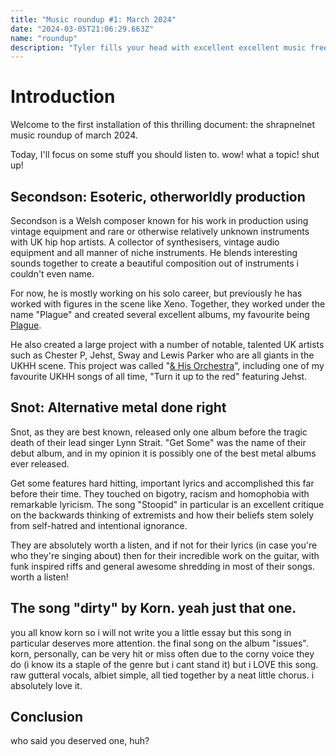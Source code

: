 ```yaml
---
title: "Music roundup #1: March 2024"
date: "2024-03-05T21:06:29.663Z"
name: "roundup"
description: "Tyler fills your head with excellent excellent music free of charge. how does he find the time?"
---
```

# Introduction

Welcome to the first installation of this thrilling document: the shrapnelnet music roundup of march 2024.

Today, I'll focus on some stuff you should listen to. wow! what a topic! shut up!

## Secondson: Esoteric, otherworldly production

Secondson is a Welsh composer known for his work in production using vintage equipment and rare or otherwise relatively unknown instruments with UK hip hop artists. A collector of synthesisers, vintage audio equipment and all manner of niche instruments. He blends interesting sounds together to create a beautiful composition out of instruments i couldn't even name.

For now, he is mostly working on his solo career, but previously he has worked with figures in the scene like Xeno. Together, they worked under the name "Plague" and created several excellent albums, my favourite being [Plague](https://sfdb.bandcamp.com/album/plague).

He also created a large project with a number of notable, talented UK artists such as Chester P, Jehst, Sway and Lewis Parker who are all giants in the UKHH scene. This project was called "[& His Orchestra](https://sfdb.bandcamp.com/album/his-orchestra)", including one of my favourite UKHH songs of all time, "Turn it up to the red" featuring Jehst. 

## Snot: Alternative metal done right

Snot, as they are best known, released only one album before the tragic death of their lead singer Lynn Strait. "Get Some" was the name of their debut album, and in my opinion it is possibly one of the best metal albums ever released. 

Get some features hard hitting, important lyrics and accomplished this far before their time. They touched on bigotry, racism and homophobia with remarkable lyricism. The song "Stoopid" in particular is an excellent critique on the backwards thinking of extremists and how their beliefs stem solely from self-hatred and intentional ignorance.

They are absolutely worth a listen, and if not for their lyrics (in case you're who they're singing about) then for their incredible work on the guitar, with funk inspired riffs and general awesome shredding in most of their songs. worth a listen!

## The song "dirty" by Korn. yeah just that one.

you all know korn so i will not write you a little essay but this song in particular deserves more attention. the final song on the album "issues". korn, personally, can be very hit or miss often due to the corny voice they do (i know its a staple of the genre but i cant stand it) but i LOVE this song. raw gutteral vocals, albiet simple, all tied together by a neat little chorus. i absolutely love it.

## Conclusion

who said you deserved one, huh?